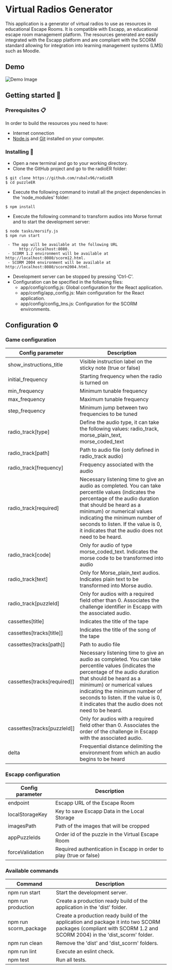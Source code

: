 # Virtual Radios Generator
This application is a generator of virtual radios to use as resources in educational Escape Rooms.
It is compatible with Escapp, an educational escape room management platform.
The resources generated are easily integrated with the Escapp platform and are compliant with the SCORM standard allowing for integration into learning management systems (LMS) such as Moodle.

## Demo 
![Demo Image](./app/assets/images/demo.gif)
## Getting started 🚀

### Prerequisites 📋
In order to build the resources you need to have:
- Internet connection
- [Node.js](https://nodejs.org/es/download/) and [Git](https://git-scm.com/downloads) installed on your computer.


### Installing 🔧

 - Open a new terminal and go to your working directory.
 - Clone the GitHub project and go to the radioER folder:
```shell
$ git clone https://github.com/rubalv96/radioER
$ cd puzzleER
```

 - Execute the following command to install all the project dependencies in the 'node_modules' folder:
```shell
$ npm install
```
 - Execute the following command to transform audios into Morse format and to start the development server:
```shell
$ node tasks/morsify.js 
$ npm run start
```
     - The app will be available at the following URL
          http://localhost:8080.
     - SCORM 1.2 environment will be available at http://localhost:8080/scorm12.html.
     - SCORM 2004 environment will be available at http://localhost:8080/scorm2004.html.
 - Development server can be stopped by pressing 'Ctrl-C'.
 - Configuration can be specified in the following files:
    - app/config/config.js: Global configuration for the React application.
    - app/config/app_config.js: Main configuration for the React application.
    - app/config/config_lms.js: Configuration for the SCORM environments. 


## Configuration ⚙️

### Game configuration
| Config parameter | Description |  
| ------ | ------ | 
| show_instructions_title | Visible instruction label on the sticky note (true or false)  
| initial_frequency | Starting frequency when the radio is turned on 
| min_frequency | Minimum tunable frequency 
| max_frequency | Maximum tunable frequency 
| step_frequency | Minimum jump between two frequencies to be tuned 
| radio_track[type] | Define the audio type, it can take the following values: radio_track, morse_plain_text, morse_coded_text
| radio_track[path] | Path to audio file (only defined in radio_track audio)
| radio_track[frequency] | Frequency associated with the audio 
| radio_track[required] | Necessary listening time to give an audio as completed. You can take percentile values (indicates the percentage of the audio duration that should be heard as a minimum) or numerical values indicating the minimum number of seconds to listen. If the value is 0, it indicates that the audio does not need to be heard.
| radio_track[code] | Only for audio of type morse_coded_text. Indicates the morse code to be transformed into audio
| radio_track[text] | Only for Morse_plain_text audios. Indicates plain text to be transformed into Morse audio.
| radio_track[puzzleId] | Only for audios with a required field other than 0. Associates the challenge identifier in Escapp with the associated audio.
| cassettes[title] | Indicates the title of the tape 
| cassettes[tracks[title]] |  Indicates the title of the song of the tape 
| cassettes[tracks[path]] | Path to audio file  
| cassettes[tracks[required]] | Necessary listening time to give an audio as completed. You can take percentile values (indicates the percentage of the audio duration that should be heard as a minimum) or numerical values indicating the minimum number of seconds to listen. If the value is 0, it indicates that the audio does not need to be heard.
| cassettes[tracks[puzzleId]] | Only for audios with a required field other than 0. Associates the order of the challenge in Escapp with the associated audio.
| delta | Frequential distance delimiting the environment from which an audio begins to be heard



### Escapp configuration
| Config parameter | Description | 
| ------ | ------ | 
| endpoint | Escapp URL of the Escape Room |
| localStorageKey | Key to save Escapp Data in the Local Storage | 
| imagesPath | Path of the images that will be cropped | 
| appPuzzleIds | Order id of the puzzle in the Virtual Escape Room | 
| forceValidation | Required authentication in Escapp in order to play (true or false) | 


### Available commands

|Command| Description |
|--|--|
|npm run start  | Start the development server. |
|npm run production  | Create a production ready build of the application in the 'dist' folder. |
|npm run scorm_package  | Create a production ready build of the application and package it into two SCORM packages (compliant with SCORM 1.2 and SCORM 2004) in the 'dist_scorm' folder. |
|npm run clean| Remove the 'dist' and 'dist_scorm' folders. |
|npm run lint| Execute an eslint check. |
|npm test| Run all tests. |
